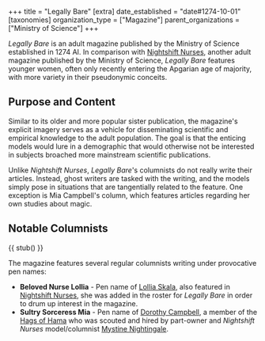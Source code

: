 +++
title = "Legally Bare"
[extra]
date_established = "date#1274-10-01"
[taxonomies]
organization_type = ["Magazine"]
parent_organizations = ["Ministry of Science"]
+++

_Legally Bare_ is an adult magazine published by the Ministry of Science
established in 1274 AI. In comparison with
[Nightshift Nurses](@/organizations/nightshift-nurses.md), another adult
magazine published by the Ministry of Science, _Legally Bare_ features younger
women, often only recently entering the Apgarian age of majority, with more
variety in their pseudonymic conceits.

## Purpose and Content

Similar to its older and more popular sister publication, the magazine's
explicit imagery serves as a vehicle for disseminating scientific and empirical
knowledge to the adult population. The goal is that the enticing models would
lure in a demographic that would otherwise not be interested in subjects
broached more mainstream scientific publications.

Unlike _Nightshift Nurses_, _Legally Bare_'s columnists do not really write
their articles. Instead, ghost writers are tasked with the writing, and the
models simply pose in situations that are tangentially related to the feature.
One exception is Mia Campbell's column, which features articles regarding her
own studies about magic.

## Notable Columnists

{{ stub() }}

The magazine features several regular columnists writing under provocative pen
names:

- **Beloved Nurse Lollia** - Pen name of
  [Lollia Skala](@/characters/lollia-skala.md), also featured in
  [Nightshift Nurses](@/organizations/nightshift-nurses.md), she was added in
  the roster for _Legally Bare_ in order to drum up interest in the magazine.
- **Sultry Sorceress Mia** - Pen name of
  [Dorothy Campbell](@/characters/dorothy-campbell.md), a member of the
  [Hags of Hama](@/organizations/hags-of-hama.md) who was scouted and hired by
  part-owner and _Nightshift Nurses_ model/columnist
  [Mystine Nightingale](@/characters/mystine-nightingale.md).
